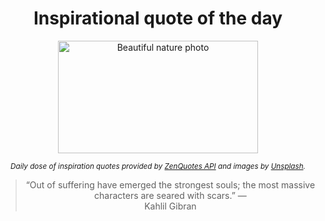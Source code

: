 
<div align="center">

# Inspirational quote of the day

<img src="./data/photo.jpeg" alt="Beautiful nature photo" width="320" height="180">

<sub><i>Daily dose of inspiration quotes provided by [ZenQuotes API](https://zenquotes.io/) and images by [Unsplash](https://unsplash.com/).</i></sub>


<blockquote>&ldquo;Out of suffering have emerged the strongest souls; the most massive characters are seared with scars.&rdquo; &mdash; <footer>Kahlil Gibran</footer></blockquote>

</div>
